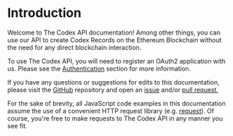 # Introduction

Welcome to The Codex API documentation! Among other things, you can use our API
to create Codex Records on the Ethereum Blockchain without the need for any
direct blockchain interaction.

To use The Codex API, you will need to register an OAuth2 application with us.
Please see the [Authentication](#authentication) section for more information.

If you have any questions or suggestions for edits to this documentation, please
visit the [GitHub](https://github.com/codex-protocol/site.dev-codexprotocol-com)
repository and open an [issue](https://github.com/codex-protocol/site.dev-codexprotocol-com/issues)
and/or [pull request.](https://github.com/codex-protocol/site.dev-codexprotocol-com/pulls)

<aside class="notice">
  For the sake of brevity, all JavaScript code examples in this documentation
  assume the use of a convenient HTTP request library (e.g.
  <a href="https://www.npmjs.com/package/request" target="_blank">request</a>).
  Of course, you're free to make requests to The Codex API in any manner you see
  fit.
</aside>
